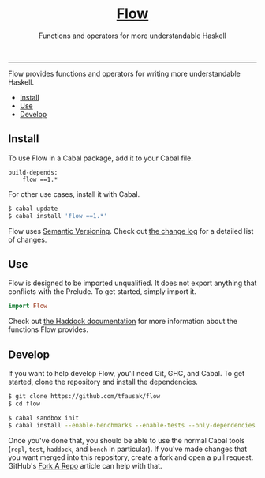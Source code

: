 <h1 align="center">
    <a href="https://github.com/tfausak/flow">
        Flow
    </a>
</h1>

<p align="center">
    Functions and operators for more understandable Haskell
</p>

<p align="center">
    <a href="https://hackage.haskell.org/package/flow"><img alt="" src="https://img.shields.io/hackage/v/flow.svg?label=version&style=flat-square"></a>
    <a href="https://travis-ci.org/tfausak/flow"><img alt="" src="https://img.shields.io/travis/tfausak/flow/master.svg?label=build&style=flat-square"></a>
    <a href="http://packdeps.haskellers.com/feed?needle=flow"><img alt="" src="https://img.shields.io/hackage-deps/v/flow.svg?label=dependencies&style=flat-square"></a>
</p>

<hr>

Flow provides functions and operators for writing more understandable Haskell.

-   [Install](#install)
-   [Use](#use)
-   [Develop](#develop)

## Install

To use Flow in a Cabal package, add it to your Cabal file.

```
build-depends:
    flow ==1.*
```

For other use cases, install it with Cabal.

``` sh
$ cabal update
$ cabal install 'flow ==1.*'
```

Flow uses [Semantic Versioning][]. Check out [the change log][] for a
detailed list of changes.

## Use

Flow is designed to be imported unqualified. It does not export anything
that conflicts with the Prelude. To get started, simply import it.

``` hs
import Flow
```

Check out [the Haddock documentation][] for more information about the
functions Flow provides.

## Develop

If you want to help develop Flow, you'll need Git, GHC, and Cabal. To get
started, clone the repository and install the dependencies.

``` sh
$ git clone https://github.com/tfausak/flow
$ cd flow

$ cabal sandbox init
$ cabal install --enable-benchmarks --enable-tests --only-dependencies
```

Once you've done that, you should be able to use the normal Cabal tools
(`repl`, `test`, `haddock`, and `bench` in particular). If you've made changes
that you want merged into this repository, create a fork and open a pull
request. GitHub's [Fork A Repo][] article can help with that.

[semantic versioning]: http://semver.org/spec/v2.0.0.html
[the change log]: CHANGELOG.md
[the haddock documentation]: https://hackage.haskell.org/package/flow
[fork a repo]: https://help.github.com/articles/fork-a-repo/
